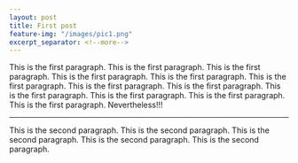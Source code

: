 ```yaml
---
layout: post
title: First post
feature-img: "/images/pic1.png"
excerpt_separator: <!--more-->
---
```


This is the first paragraph. This is the first paragraph. This is the first paragraph. This is the first paragraph. This is the first paragraph.
This is the first paragraph. This is the first paragraph. This is the first paragraph. This is the first paragraph. This is the first paragraph.
This is the first paragraph. This is the first paragraph. Nevertheless!!! 
<!--HTML hr tag is used here-->
<hr><!--more-->

This is the second paragraph. This is the second paragraph. This is the second paragraph. This is the second paragraph. This is the second paragraph.

